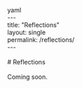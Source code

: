 yaml<br>---<br>title: "Reflections"<br>layout: single<br>permalink: /reflections/<br>---<br><br># Reflections<br><br>Coming soon.<br>
